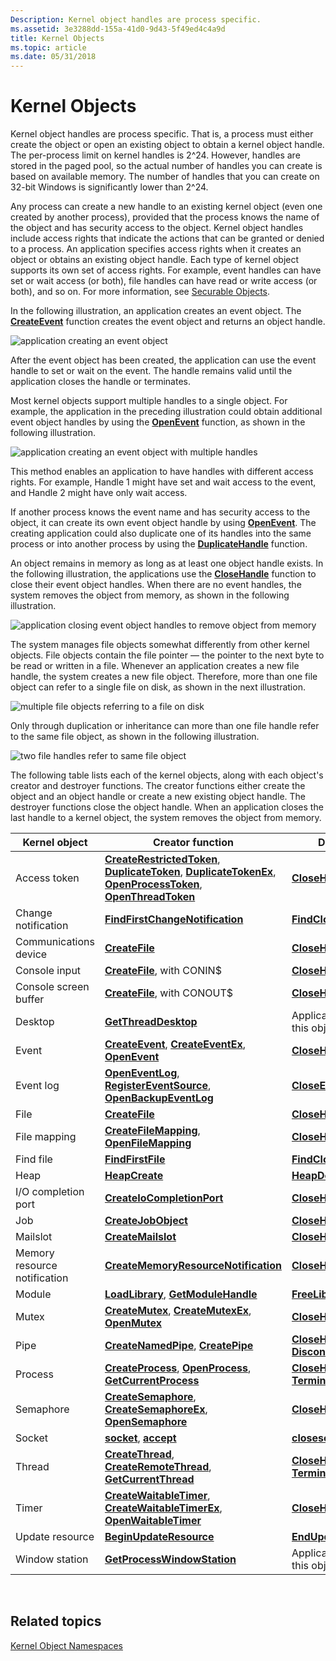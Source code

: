 ```yaml
---
Description: Kernel object handles are process specific.
ms.assetid: 3e3288dd-155a-41d0-9d43-5f49ed4c4a9d
title: Kernel Objects
ms.topic: article
ms.date: 05/31/2018
---
```


# Kernel Objects

Kernel object handles are process specific. That is, a process must either create the object or open an existing object to obtain a kernel object handle. The per-process limit on kernel handles is 2^24. However, handles are stored in the paged pool, so the actual number of handles you can create is based on available memory. The number of handles that you can create on 32-bit Windows is significantly lower than 2^24.

Any process can create a new handle to an existing kernel object (even one created by another process), provided that the process knows the name of the object and has security access to the object. Kernel object handles include access rights that indicate the actions that can be granted or denied to a process. An application specifies access rights when it creates an object or obtains an existing object handle. Each type of kernel object supports its own set of access rights. For example, event handles can have set or wait access (or both), file handles can have read or write access (or both), and so on. For more information, see [Securable Objects](/windows/desktop/SecAuthZ/securable-objects).

In the following illustration, an application creates an event object. The [**CreateEvent**](/windows/desktop/api/synchapi/nf-synchapi-createeventa) function creates the event object and returns an object handle.

![application creating an event object](images/cshob-03.png)

After the event object has been created, the application can use the event handle to set or wait on the event. The handle remains valid until the application closes the handle or terminates.

Most kernel objects support multiple handles to a single object. For example, the application in the preceding illustration could obtain additional event object handles by using the [**OpenEvent**](/windows/desktop/api/synchapi/nf-synchapi-openeventa) function, as shown in the following illustration.

![application creating an event object with multiple handles](images/cshob-04.png)

This method enables an application to have handles with different access rights. For example, Handle 1 might have set and wait access to the event, and Handle 2 might have only wait access.

If another process knows the event name and has security access to the object, it can create its own event object handle by using [**OpenEvent**](/windows/desktop/api/synchapi/nf-synchapi-openeventa). The creating application could also duplicate one of its handles into the same process or into another process by using the [**DuplicateHandle**](/windows/win32/api/handleapi/nf-handleapi-duplicatehandle) function.

An object remains in memory as long as at least one object handle exists. In the following illustration, the applications use the [**CloseHandle**](/windows/win32/api/handleapi/nf-handleapi-closehandle) function to close their event object handles. When there are no event handles, the system removes the object from memory, as shown in the following illustration.

![application closing event object handles to remove object from memory](images/cshob-08.png)

The system manages file objects somewhat differently from other kernel objects. File objects contain the file pointer — the pointer to the next byte to be read or written in a file. Whenever an application creates a new file handle, the system creates a new file object. Therefore, more than one file object can refer to a single file on disk, as shown in the next illustration.

![multiple file objects referring to a file on disk](images/cshob-09.png)

Only through duplication or inheritance can more than one file handle refer to the same file object, as shown in the following illustration.

![two file handles refer to same file object](images/cshob-10.png)

The following table lists each of the kernel objects, along with each object's creator and destroyer functions. The creator functions either create the object and an object handle or create a new existing object handle. The destroyer functions close the object handle. When an application closes the last handle to a kernel object, the system removes the object from memory.



| Kernel object                | Creator function                                                                                                                                                                                                                                                  | Destroyer function                                                                      |
|------------------------------|-------------------------------------------------------------------------------------------------------------------------------------------------------------------------------------------------------------------------------------------------------------------|-----------------------------------------------------------------------------------------|
| Access token                 | [**CreateRestrictedToken**](/windows/desktop/api/securitybaseapi/nf-securitybaseapi-createrestrictedtoken), [**DuplicateToken**](/windows/desktop/api/securitybaseapi/nf-securitybaseapi-duplicatetoken), [**DuplicateTokenEx**](/windows/desktop/api/securitybaseapi/nf-securitybaseapi-duplicatetokenex), [**OpenProcessToken**](/windows/desktop/api/processthreadsapi/nf-processthreadsapi-openprocesstoken), [**OpenThreadToken**](/windows/desktop/api/processthreadsapi/nf-processthreadsapi-openthreadtoken) | [**CloseHandle**](/windows/win32/api/handleapi/nf-handleapi-closehandle)                                                      |
| Change notification          | [**FindFirstChangeNotification**](/windows/desktop/api/fileapi/nf-fileapi-findfirstchangenotificationa)                                                                                                                                                                                                 | [**FindCloseChangeNotification**](/windows/desktop/api/fileapi/nf-fileapi-findclosechangenotification)                       |
| Communications device        | [**CreateFile**](/windows/desktop/api/fileapi/nf-fileapi-createfilea)                                                                                                                                                                                                                                   | [**CloseHandle**](/windows/win32/api/handleapi/nf-handleapi-closehandle)                                                      |
| Console input                | [**CreateFile**](/windows/desktop/api/fileapi/nf-fileapi-createfilea), with CONIN$                                                                                                                                                                                                                      | [**CloseHandle**](/windows/win32/api/handleapi/nf-handleapi-closehandle)                                                      |
| Console screen buffer        | [**CreateFile**](/windows/desktop/api/fileapi/nf-fileapi-createfilea), with CONOUT$                                                                                                                                                                                                                     | [**CloseHandle**](/windows/win32/api/handleapi/nf-handleapi-closehandle)                                                      |
| Desktop                      | [**GetThreadDesktop**](/windows/desktop/api/winuser/nf-winuser-getthreaddesktop)                                                                                                                                                                                                                     | Applications cannot delete this object.                                                 |
| Event                        | [**CreateEvent**](/windows/desktop/api/synchapi/nf-synchapi-createeventa), [**CreateEventEx**](/windows/desktop/api/synchapi/nf-synchapi-createeventexa), [**OpenEvent**](/windows/desktop/api/synchapi/nf-synchapi-openeventa)                                                                                                                                                     | [**CloseHandle**](/windows/win32/api/handleapi/nf-handleapi-closehandle)                                                      |
| Event log                    | [**OpenEventLog**](/windows/desktop/api/winbase/nf-winbase-openeventloga), [**RegisterEventSource**](/windows/desktop/api/winbase/nf-winbase-registereventsourcea), [**OpenBackupEventLog**](/windows/desktop/api/winbase/nf-winbase-openbackupeventloga)                                                                                                                     | [**CloseEventLog**](/windows/desktop/api/winbase/nf-winbase-closeeventlog)                                                 |
| File                         | [**CreateFile**](/windows/desktop/api/fileapi/nf-fileapi-createfilea)                                                                                                                                                                                                                                 | [**CloseHandle**](/windows/win32/api/handleapi/nf-handleapi-closehandle), [**DeleteFile**](/windows/desktop/api/fileapi/nf-fileapi-deletefilea)                     |
| File mapping                 | [**CreateFileMapping**](/windows/desktop/api/winbase/nf-winbase-createfilemappinga), [**OpenFileMapping**](/windows/desktop/api/winbase/nf-winbase-openfilemappinga)                                                                                                                                                                          | [**CloseHandle**](/windows/win32/api/handleapi/nf-handleapi-closehandle)                                                      |
| Find file                    | [**FindFirstFile**](/windows/desktop/api/fileapi/nf-fileapi-findfirstfilea)                                                                                                                                                                                                                             | [**FindClose**](/windows/desktop/api/fileapi/nf-fileapi-findclose)                                                           |
| Heap                         | [**HeapCreate**](/windows/desktop/api/heapapi/nf-heapapi-heapcreate)                                                                                                                                                                                                                                 | [**HeapDestroy**](/windows/desktop/api/heapapi/nf-heapapi-heapdestroy)                                                     |
| I/O completion port          | [**CreateIoCompletionPort**](/windows/desktop/FileIO/createiocompletionport)                                                                                                                                                                                                           | [**CloseHandle**](/windows/win32/api/handleapi/nf-handleapi-closehandle)                                                      |
| Job                          | [**CreateJobObject**](/windows/desktop/api/winbase/nf-winbase-createjobobjecta)                                                                                                                                                                                                                       | [**CloseHandle**](/windows/win32/api/handleapi/nf-handleapi-closehandle)                                                      |
| Mailslot                     | [**CreateMailslot**](/windows/desktop/api/winbase/nf-winbase-createmailslota)                                                                                                                                                                                                                         | [**CloseHandle**](/windows/win32/api/handleapi/nf-handleapi-closehandle)                                                      |
| Memory resource notification | [**CreateMemoryResourceNotification**](/windows/desktop/api/memoryapi/nf-memoryapi-creatememoryresourcenotification)                                                                                                                                                                                     | [**CloseHandle**](/windows/win32/api/handleapi/nf-handleapi-closehandle)                                                      |
| Module                       | [**LoadLibrary**](/windows/desktop/api/libloaderapi/nf-libloaderapi-loadlibrarya), [**GetModuleHandle**](/windows/desktop/api/libloaderapi/nf-libloaderapi-getmodulehandlea)                                                                                                                                                                                  | [**FreeLibrary**](/windows/desktop/api/libloaderapi/nf-libloaderapi-freelibrary)                                                     |
| Mutex                        | [**CreateMutex**](/windows/desktop/api/synchapi/nf-synchapi-createmutexa), [**CreateMutexEx**](/windows/desktop/api/synchapi/nf-synchapi-createmutexexa), [**OpenMutex**](/windows/win32/api/synchapi/nf-synchapi-openmutexw)                                                                                                                                                     | [**CloseHandle**](/windows/win32/api/handleapi/nf-handleapi-closehandle)                                                      |
| Pipe                         | [**CreateNamedPipe**](/windows/desktop/api/winbase/nf-winbase-createnamedpipea), [**CreatePipe**](/windows/desktop/api/namedpipeapi/nf-namedpipeapi-createpipe)                                                                                                                                                                                    | [**CloseHandle**](/windows/win32/api/handleapi/nf-handleapi-closehandle), [**DisconnectNamedPipe**](/windows/desktop/api/namedpipeapi/nf-namedpipeapi-disconnectnamedpipe) |
| Process                      | [**CreateProcess**](/windows/desktop/api/processthreadsapi/nf-processthreadsapi-createprocessa), [**OpenProcess**](/windows/desktop/api/processthreadsapi/nf-processthreadsapi-openprocess), [**GetCurrentProcess**](/windows/desktop/api/processthreadsapi/nf-processthreadsapi-getcurrentprocess)                                                                                                                                     | [**CloseHandle**](/windows/win32/api/handleapi/nf-handleapi-closehandle), [**TerminateProcess**](/windows/desktop/api/processthreadsapi/nf-processthreadsapi-terminateprocess)       |
| Semaphore                    | [**CreateSemaphore**](/windows/desktop/api/winbase/nf-winbase-createsemaphorea), [**CreateSemaphoreEx**](/windows/desktop/api/winbase/nf-winbase-createsemaphoreexa), [**OpenSemaphore**](/windows/win32/api/synchapi/nf-synchapi-opensemaphorew)                                                                                                                             | [**CloseHandle**](/windows/win32/api/handleapi/nf-handleapi-closehandle)                                                      |
| Socket                       | [**socket**](/windows/desktop/api/winsock2/nf-winsock2-socket), [**accept**](/windows/desktop/api/winsock2/nf-winsock2-accept)                                                                                                                                                                                                    | [**closesocket**](/windows/desktop/api/winsock/nf-winsock-closesocket)                                                |
| Thread                       | [**CreateThread**](/windows/desktop/api/processthreadsapi/nf-processthreadsapi-createthread), [**CreateRemoteThread**](/windows/desktop/api/processthreadsapi/nf-processthreadsapi-createremotethread), [**GetCurrentThread**](/windows/desktop/api/processthreadsapi/nf-processthreadsapi-getcurrentthread)                                                                                                                           | [**CloseHandle**](/windows/win32/api/handleapi/nf-handleapi-closehandle), [**TerminateThread**](/windows/desktop/api/processthreadsapi/nf-processthreadsapi-terminatethread)         |
| Timer                        | [**CreateWaitableTimer**](/windows/win32/api/synchapi/nf-synchapi-createwaitabletimerw), [**CreateWaitableTimerEx**](/windows/win32/api/synchapi/nf-synchapi-createwaitabletimerexw), [**OpenWaitableTimer**](/windows/win32/api/synchapi/nf-synchapi-openwaitabletimerw)                                                                                                     | [**CloseHandle**](/windows/win32/api/handleapi/nf-handleapi-closehandle)                                                      |
| Update resource              | [**BeginUpdateResource**](/windows/win32/api/winbase/nf-winbase-beginupdateresourcea)                                                                                                                                                                                                         | [**EndUpdateResource**](/windows/win32/api/winbase/nf-winbase-endupdateresourcea)                                   |
| Window station               | [**GetProcessWindowStation**](/windows/desktop/api/winuser/nf-winuser-getprocesswindowstation)                                                                                                                                                                                                       | Applications cannot delete this object.                                                 |



 

## Related topics

<dl> <dt>

[Kernel Object Namespaces](/windows/desktop/TermServ/kernel-object-namespaces)
</dt> </dl>

 

 